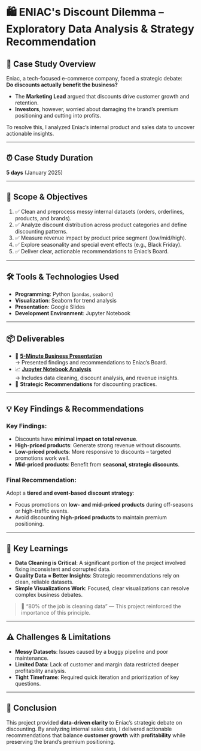 # 🛍️ ENIAC's Discount Dilemma – Exploratory Data Analysis & Strategy Recommendation

## 📖 Case Study Overview
Eniac, a tech-focused e-commerce company, faced a strategic debate:  
**Do discounts actually benefit the business?**

- The **Marketing Lead** argued that discounts drive customer growth and retention.  
- **Investors**, however, worried about damaging the brand’s premium positioning and cutting into profits.

To resolve this, I analyzed Eniac’s internal product and sales data to uncover actionable insights.

---

## ⏰ Case Study Duration
**5 days** (January 2025)

---

## 🎯 Scope & Objectives
1. ✅ Clean and preprocess messy internal datasets (orders, orderlines, products, and brands).  
2. ✅ Analyze discount distribution across product categories and define discounting patterns.  
3. ✅ Measure revenue impact by product price segment (low/mid/high).  
4. ✅ Explore seasonality and special event effects (e.g., Black Friday).  
5. ✅ Deliver clear, actionable recommendations to Eniac’s Board.

---

## 🛠 Tools & Technologies Used
- **Programming**: Python (`pandas`, `seaborn`)  
- **Visualization**: Seaborn for trend analysis  
- **Presentation**: Google Slides  
- **Development Environment**: Jupyter Notebook  

---

## 📦 Deliverables
- 🎤 [**5-Minute Business Presentation**](https://github.com/elmurado/case-study-eniac-discount/blob/main/20250131_Final_Presentation_Discount_Strategy_EDA_Eniac.pdf)  
  → Presented findings and recommendations to Eniac’s Board.  
- 📈 [**Jupyter Notebook Analysis**](https://github.com/elmurado/case-study-eniac-discount/blob/main/Cleaning_Data_Product_Categorization_and_Discount_Analysis.ipynb)  
  → Includes data cleaning, discount analysis, and revenue insights.  
- 📌 **Strategic Recommendations** for discounting practices.

---

## 💡 Key Findings & Recommendations
### Key Findings:
- Discounts have **minimal impact on total revenue**.  
- **High-priced products**: Generate strong revenue without discounts.  
- **Low-priced products**: More responsive to discounts – targeted promotions work well.  
- **Mid-priced products**: Benefit from **seasonal, strategic discounts**.

### Final Recommendation:
Adopt a **tiered and event-based discount strategy**:  
- Focus promotions on **low- and mid-priced products** during off-seasons or high-traffic events.  
- Avoid discounting **high-priced products** to maintain premium positioning.

---

## 🔑 Key Learnings
- **Data Cleaning is Critical**: A significant portion of the project involved fixing inconsistent and corrupted data.  
- **Quality Data = Better Insights**: Strategic recommendations rely on clean, reliable datasets.  
- **Simple Visualizations Work**: Focused, clear visualizations can resolve complex business debates.  

> 🧹 “80% of the job is cleaning data” — This project reinforced the importance of this principle.

---

## ⚠️ Challenges & Limitations
- **Messy Datasets**: Issues caused by a buggy pipeline and poor maintenance.  
- **Limited Data**: Lack of customer and margin data restricted deeper profitability analysis.  
- **Tight Timeframe**: Required quick iteration and prioritization of key questions.

---

## 🏁 Conclusion
This project provided **data-driven clarity** to Eniac’s strategic debate on discounting. By analyzing internal sales data, I delivered actionable recommendations that balance **customer growth** with **profitability** while preserving the brand’s premium positioning.
